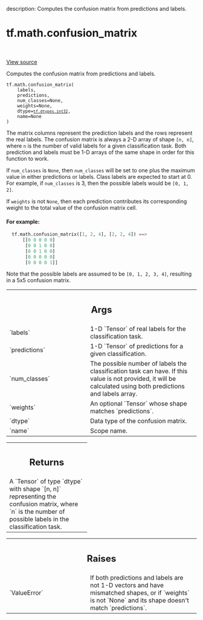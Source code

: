 description: Computes the confusion matrix from predictions and labels.

<div itemscope itemtype="http://developers.google.com/ReferenceObject">
<meta itemprop="name" content="tf.math.confusion_matrix" />
<meta itemprop="path" content="Stable" />
</div>

# tf.math.confusion_matrix

<!-- Insert buttons and diff -->

<table class="tfo-notebook-buttons tfo-api nocontent" align="left">

</table>

<a target="_blank" class="external" href="/code/stable/tensorflow/python/ops/confusion_matrix.py">View source</a>



Computes the confusion matrix from predictions and labels.


<pre class="devsite-click-to-copy prettyprint lang-py tfo-signature-link">
<code>tf.math.confusion_matrix(
    labels,
    predictions,
    num_classes=None,
    weights=None,
    dtype=<a href="../../tf/dtypes.md#int32"><code>tf.dtypes.int32</code></a>,
    name=None
)
</code></pre>



<!-- Placeholder for "Used in" -->

The matrix columns represent the prediction labels and the rows represent the
real labels. The confusion matrix is always a 2-D array of shape `[n, n]`,
where `n` is the number of valid labels for a given classification task. Both
prediction and labels must be 1-D arrays of the same shape in order for this
function to work.

If `num_classes` is `None`, then `num_classes` will be set to one plus the
maximum value in either predictions or labels. Class labels are expected to
start at 0. For example, if `num_classes` is 3, then the possible labels
would be `[0, 1, 2]`.

If `weights` is not `None`, then each prediction contributes its
corresponding weight to the total value of the confusion matrix cell.

#### For example:



```python
  tf.math.confusion_matrix([1, 2, 4], [2, 2, 4]) ==>
      [[0 0 0 0 0]
       [0 0 1 0 0]
       [0 0 1 0 0]
       [0 0 0 0 0]
       [0 0 0 0 1]]
```

Note that the possible labels are assumed to be `[0, 1, 2, 3, 4]`,
resulting in a 5x5 confusion matrix.

<!-- Tabular view -->
 <table class="responsive fixed orange">
<colgroup><col width="214px"><col></colgroup>
<tr><th colspan="2"><h2 class="add-link">Args</h2></th></tr>

<tr>
<td>
`labels`<a id="labels"></a>
</td>
<td>
1-D `Tensor` of real labels for the classification task.
</td>
</tr><tr>
<td>
`predictions`<a id="predictions"></a>
</td>
<td>
1-D `Tensor` of predictions for a given classification.
</td>
</tr><tr>
<td>
`num_classes`<a id="num_classes"></a>
</td>
<td>
The possible number of labels the classification task can
have. If this value is not provided, it will be calculated
using both predictions and labels array.
</td>
</tr><tr>
<td>
`weights`<a id="weights"></a>
</td>
<td>
An optional `Tensor` whose shape matches `predictions`.
</td>
</tr><tr>
<td>
`dtype`<a id="dtype"></a>
</td>
<td>
Data type of the confusion matrix.
</td>
</tr><tr>
<td>
`name`<a id="name"></a>
</td>
<td>
Scope name.
</td>
</tr>
</table>



<!-- Tabular view -->
 <table class="responsive fixed orange">
<colgroup><col width="214px"><col></colgroup>
<tr><th colspan="2"><h2 class="add-link">Returns</h2></th></tr>
<tr class="alt">
<td colspan="2">
A `Tensor` of type `dtype` with shape `[n, n]` representing the confusion
matrix, where `n` is the number of possible labels in the classification
task.
</td>
</tr>

</table>



<!-- Tabular view -->
 <table class="responsive fixed orange">
<colgroup><col width="214px"><col></colgroup>
<tr><th colspan="2"><h2 class="add-link">Raises</h2></th></tr>

<tr>
<td>
`ValueError`<a id="ValueError"></a>
</td>
<td>
If both predictions and labels are not 1-D vectors and have
mismatched shapes, or if `weights` is not `None` and its shape doesn't
match `predictions`.
</td>
</tr>
</table>

